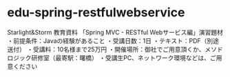 # edu-spring-restfulwebservice
Starlight&Storm 教育資料
「Spring MVC - RESTful Webサービス編」演習題材
・前提条件：Javaの経験があること
・受講日数：1日
・テキスト：PDF（別途送付）
・受講料：10名様まで25万円
・開催場所：御社でご用意頂くか、メソドロジック研修室（最寄駅：曙橋）
・受講生PC、ネットワーク環境などは、ご用意ください
